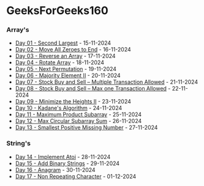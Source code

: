 # GeeksForGeeks160

### Array's

- [Day 01 - Second Largest](Arrays/Day01/) - 15-11-2024
- [Day 02 - Move All Zeroes to End](Arrays/Day02/) - 16-11-2024
- [Day 03 - Reverse an Array](Arrays/Day03/) - 17-11-2024
- [Day 04 - Rotate Array](Arrays/Day04/) - 18-11-2024
- [Day 05 - Next Permutation](Arrays/Day05/) - 19-11-2024
- [Day 06 - Majority Element II](Arrays/Day06/) - 20-11-2024
- [Day 07 - Stock Buy and Sell – Multiple Transaction Allowed](Arrays/Day07/) - 21-11-2024
- [Day 08 - Stock Buy and Sell – Max one Transaction Allowed](Arrays/Day08/) - 22-11-2024
- [Day 09 - Minimize the Heights II](Arrays/Day09/) - 23-11-2024
- [Day 10 - Kadane's Algorithm](Arrays/Day10/) - 24-11-2024
- [Day 11 - Maximum Product Subarray](Arrays/Day11/) - 25-11-2024
- [Day 12 - Max Circular Subarray Sum](Arrays/Day12/) - 26-11-2024
- [Day 13 - Smallest Positive Missing Number](Arrays/Day13/) - 27-11-2024

### String's

- [Day 14 - Implement Atoi](Strings/Day14/) - 28-11-2024
- [Day 15 - Add Binary Strings](Strings/Day15/) - 29-11-2024
- [Day 16 - Anagram](Strings/Day16/) - 30-11-2024
- [Day 17 - Non Repeating Character](Strings/Day17/) - 01-12-2024
